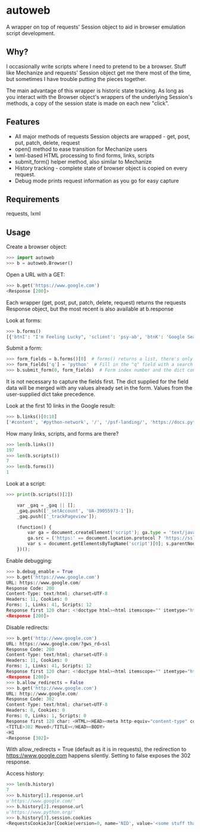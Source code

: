 autoweb
=======

A wrapper on top of requests' Session object to aid in browser emulation script development.

Why?
----

I occasionally write scripts where I need to pretend to be a browser.  Stuff like Mechanize and requests' Session object get me there most of the time, but sometimes I have trouble putting the pieces together.
 
The main advantage of this wrapper is historic state tracking.  As long as you interact with the Browser object's wrappers of the underlying Session's methods, a copy of the session state is made on each new "click".

Features
--------

* All major methods of requests Session objects are wrapped - get, post, put, patch, delete, request
* open() method to ease transition for Mechanize users
* lxml-based HTML processing to find forms, links, scripts
* submit_form() helper method, also similar to Mechanize
* History tracking - complete state of browser object is copied on every request.
* Debug mode prints request information as you go for easy capture


Requirements
------------

requests, lxml

Usage
-----

Create a browser object:
```python
>>> import autoweb
>>> b = autoweb.Browser()
```
    
Open a URL with a GET:
```python
>>> b.get('https://www.google.com')
<Response [200]>
```
Each wrapper (get, post, put, patch, delete, request) returns the requests Response object, but the most recent is also available at b.response

Look at forms:
```python
>>> b.forms()
[{'btnI': "I'm Feeling Lucky", 'sclient': 'psy-ab', 'btnK': 'Google Search', 'site': '', 'q': '', 'source': 'hp'}]
```

Submit a form:
```python
>>> form_fields = b.forms()[0]  # forms() returns a list, there's only 1 on google.com
>>> form_fields['q'] = 'python'  # Fill in the "q" field with a search term
>>> b.submit_form(0, form_fields)  # Form index number and the dict containing values
```

It is not necessary to capture the fields first.  The dict supplied for the field data will be merged with any values already set in the form.  Values from the user-supplied dict take precedence.

Look at the first 10 links in the Google result:

```python
>>> b.links()[0:10]
['#content', '#python-network', '/', '/psf-landing/', 'https://docs.python.org', 'https://pypi.python.org/', '/jobs/', '/community/', '#top', '/']
```

How many links, scripts, and forms are there?
```python
>>> len(b.links())
197
>>> len(b.scripts())
7
>>> len(b.forms())
1
```

Look at a script:
```python
>>> print(b.scripts()[2])

    var _gaq = _gaq || [];
    _gaq.push(['_setAccount', 'UA-39055973-1']);
    _gaq.push(['_trackPageview']);

    (function() {
        var ga = document.createElement('script'); ga.type = 'text/javascript'; ga.async = true;
        ga.src = ('https:' == document.location.protocol ? 'https://ssl' : 'http://www') + '.google-analytics.com/ga.js';
        var s = document.getElementsByTagName('script')[0]; s.parentNode.insertBefore(ga, s);
    })();
```

Enable debugging:
```python
>>> b.debug_enable = True
>>> b.get('https://www.google.com')
URL: https://www.google.com/
Response Code: 200
Content-Type: text/html; charset=UTF-8
Headers: 11, Cookies: 0
Forms: 1, Links: 41, Scripts: 12
Response first 120 char: <!doctype html><html itemscope="" itemtype="http://schema.org/WebPage" lang="en"><head><meta content="Search the world's
<Response [200]>
```

Disable redirects:
```python
>>> b.get('http://www.google.com')
URL: https://www.google.com/?gws_rd=ssl
Response Code: 200
Content-Type: text/html; charset=UTF-8
Headers: 11, Cookies: 0
Forms: 1, Links: 41, Scripts: 12
Response first 120 char: <!doctype html><html itemscope="" itemtype="http://schema.org/WebPage" lang="en"><head><meta content="Search the world's
<Response [200]>
>>> b.allow_redirects = False
>>> b.get('http://www.google.com')
URL: http://www.google.com/
Response Code: 302
Content-Type: text/html; charset=UTF-8
Headers: 8, Cookies: 0
Forms: 0, Links: 1, Scripts: 0
Response first 120 char: <HTML><HEAD><meta http-equiv="content-type" content="text/html;charset=utf-8">
<TITLE>302 Moved</TITLE></HEAD><BODY>
<H1
<Response [302]>
```

With allow_redirects = True (default as it is in requests), the redirection to https://www.google.com happens silently.  Setting to false exposes the 302 response.

Access history:
```python
>>> len(b.history)
7
>>> b.history[1].response.url
u'https://www.google.com/'
>>> b.history[2].response.url
u'https://www.python.org/'
>>> b.history[3].session.cookies
<RequestsCookieJar[Cookie(version=0, name='NID', value='<some stuff that looks like a session token>', port=None, port_specified=False, domain='.google.com', domain_specified=True, domain_initial_dot=True, path='/', path_specified=True, secure=False, expires=1503330776, discard=False, comment=None, comment_url=None, rest={'HttpOnly': None}, rfc2109=False)]>
```